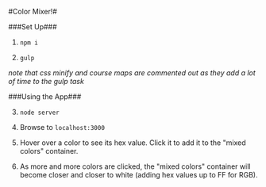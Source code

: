 #Color Mixer!#

###Set Up###

1. `npm i`

2.  `gulp`

*note that css minify and course maps are commented out as they add a lot of time to the gulp task*

###Using the App###

3. `node server`

4. Browse to `localhost:3000`

5. Hover over a color to see its hex value.  Click it to add it to the "mixed colors" container.

6.  As more and more colors are clicked, the "mixed colors" container will become closer and closer to white  (adding hex values up to FF for RGB).

